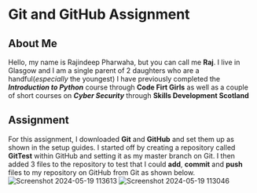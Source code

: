 # Git and GitHub Assignment

## About Me

Hello, my name is Rajindeep Pharwaha, but you can call me **Raj**.
I live in Glasgow and I am a single parent of 2 daughters who are a handful(*especially* the youngest)
I have previously completed the ***Introduction to Python*** course through **Code Firt Girls** as well as a couple of short courses on ***Cyber Security*** through **Skills Development Scotland**

## Assignment

For this assignment, I downloaded **Git** and **GitHub** and set them up as shown in the setup guides. 
I started off by creating a repository called **GitTest** within GitHub and setting it as my master branch on Git. I then added 3 files to the repository to test that I could **add**, **commit** and **push** files to my repository on GitHub from Git as shown below.
![Screenshot 2024-05-19 113613](https://github.com/rkphar/GitTest/assets/169801648/aa85269e-406d-4d2c-82a8-ccf91634b452)
![Screenshot 2024-05-19 113046](https://github.com/rkphar/GitTest/assets/169801648/6d1e455e-419e-4b41-a1e8-3062828f4ff9)


